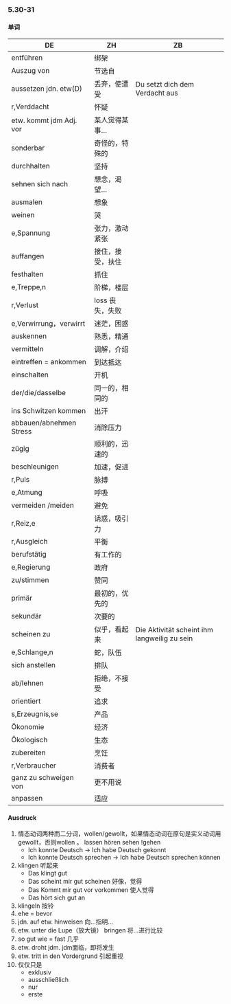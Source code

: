 ### 5.30-31

#### 单词

| DE                      | ZH               | ZB                                           |
| ----------------------- | ---------------- | -------------------------------------------- |
| entführen               | 绑架             |                                              |
| Auszug von              | 节选自           |                                              |
| aussetzen jdn. etw(D)   | 丢弃，使遭受     | Du setzt dich dem Verdacht aus               |
| r,Verddacht             | 怀疑             |                                              |
| etw. kommt jdm Adj. vor | 某人觉得某事…    |                                              |
| sonderbar               | 奇怪的，特殊的   |                                              |
| durchhalten             | 坚持             |                                              |
| sehnen sich nach        | 想念，渴望…      |                                              |
| ausmalen                | 想象             |                                              |
| weinen                  | 哭               |                                              |
| e,Spannung              | 张力，激动紧张   |                                              |
| auffangen               | 接住，接受，扶住 |                                              |
| festhalten              | 抓住             |                                              |
| e,Treppe,n              | 阶梯，楼层       |                                              |
| r,Verlust               | loss 丧失，失败  |                                              |
| e,Verwirrung，verwirrt  | 迷茫，困惑       |                                              |
| auskennen               | 熟悉，精通       |                                              |
| vermitteln              | 调解，介绍       |                                              |
| eintreffen = ankommen   | 到达抵达         |                                              |
| einschalten             | 开机             |                                              |
| der/die/dasselbe        | 同一的，相同的   |                                              |
| ins Schwitzen kommen    | 出汗             |                                              |
| abbauen/abnehmen Stress | 消除压力         |                                              |
| zügig                   | 顺利的，迅速的   |                                              |
| beschleunigen           | 加速，促进       |                                              |
| r,Puls                  | 脉搏             |                                              |
| e,Atmung                | 呼吸             |                                              |
| vermeiden /meiden       | 避免             |                                              |
| r,Reiz,e                | 诱惑，吸引力     |                                              |
| r,Ausgleich             | 平衡             |                                              |
| berufstätig             | 有工作的         |                                              |
| e,Regierung             | 政府             |                                              |
| zu/stimmen              | 赞同             |                                              |
| primär                  | 最初的，优先的   |                                              |
| sekundär                | 次要的           |                                              |
| scheinen zu             | 似乎，看起来     | Die Aktivität scheint ihm langweilig zu sein |
| e,Schlange,n            | 蛇，队伍         |                                              |
| sich anstellen          | 排队             |                                              |
| ab/lehnen               | 拒绝，不接受     |                                              |
| orientiert              | 追求             |                                              |
| s,Erzeugnis,se          | 产品             |                                              |
| Ökonomie                | 经济             |                                              |
| Ökologisch              | 生态             |                                              |
| zubereiten              | 烹饪             |                                              |
| r,Verbraucher           | 消费者           |                                              |
| ganz zu schweigen von   | 更不用说         |                                              |
| anpassen                | 适应             |                                              |

#### Ausdruck

1. 情态动词两种而二分词，wollen/gewollt，如果情态动词在原句是实义动词用gewollt，否则wollen 。 lassen hören sehen  !gehen
   * Ich konnte Deutsch -> Ich habe Deutsch gekonnt
   * Ich konnte Deutsch sprechen -> Ich habe Deutsch sprechen können
2. klingen    听起来
   * Das klingt gut
   * Das scheint mir gut            scheinen  好像，觉得
   * Das Kommt mir gut vor    vorkommen 使人觉得
   * Das hört sich gut an
3. klingeln    按铃
4. ehe = bevor
5. jdn. auf etw. hinweisen    向…指明…
6. etw. unter die Lupe（放大镜） bringen    将…进行比较
7. so gut wie = fast    几乎
8. etw. droht jdm.    jdm面临，即将发生
9. etw. tritt in den Vordergrund     引起重视
10. 仅仅只是
    * exklusiv
    * ausschließlich
    * nur
    * erste

